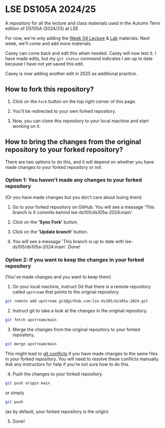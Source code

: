 # LSE DS105A 2024/25

A repository for all the lecture and class materials used in the Autumn Term edition of DS105A (2024/25) at LSE

For now, we're only adding the [Week 04 Lecture](https://lse-dsi.github.io/DS105/2024/autumn-term/weeks/week04/lecture.html) & [Lab](https://lse-dsi.github.io/DS105/2024/autumn-term/weeks/week04/lab.html) materials. Next week, we'll come and add more materials.

Casey can come back and edit this when needed. Casey will now test it. I have made edits, but my `git status` command indicates I am up to date because I have not yet saved this edit.

Casey is now adding another edit in 2025 as additional practice.

## How to fork this repository?

1. Click on the `Fork` button on the top right corner of this page.

2. You'll be redirected to your own forked repository.

3. Now, you can clone this repository to your local machine and start working on it.

## How to bring the changes from the original repository to your forked repository?

There are two options to do this, and it will depend on whether you have made changes to your forked repository or not.

### Option 1: You haven't made any changes to your forked repository

(Or you have made changes but you don't care about losing them)

1. Go to your forked repository on GitHub. You will see a message 'This branch is X commits behind lse-ds105/ds105a-2024:main'.

2. Click on the **'Sync Fork'** button.

3. Click on the **'Update branch'** button.

4. You will see a message 'This branch is up to date with lse-ds105/ds105a-2024:main'. Done!

### Option 2: If you want to keep the changes in your forked repository

(You've made changes and you want to keep them)

1. On your local machine, instruct Git that there is a remote repository called `upstream` that points to the original repository.

```bash
git remote add upstream git@github.com:lse-ds105/ds105a-2024.git
```

2. Instruct git to take a look at the changes in the original repository.

```bash
git fetch upstream/main
```

3. Merge the changes from the original repository to your forked repository.

```bash
git merge upstream/main
```

This might lead to [git conflicts](https://docs.github.com/en/github/collaborating-with-pull-requests/addressing-merge-conflicts/about-merge-conflicts) if you have made changes to the same files in your forked repository. You will need to resolve these conflicts manually. Ask any instructors for help if you're not sure how to do this.

4. Push the changes to your forked repository.

```bash
git push origin main
```

or simply

```bash
git push
```

(as by default, your forked repository is the origin)

5. Done!



